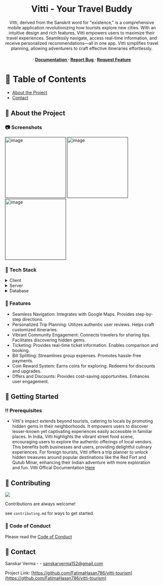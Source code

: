 <div align='center'>

<h1>Vitti - Your Travel Buddy</h1>
<p>Vitti, derived from the Sanskrit word for "existence," is a comprehensive mobile application revolutionizing how tourists explore new cities. With an intuitive design and rich features, Vitti empowers users to maximize their travel experiences. Seamlessly navigate, access real-time information, and receive personalized recommendations—all in one app. Vitti simplifies travel planning, allowing adventurers to craft effective itineraries effortlessly.</p>

<h4> <span> · </span> <a href="https://github.com/vipax808/vitti-tourism/blob/master/README.md"> Documentation </a> <span> · </span> <a href="https://github.com/vipax808/vitti-tourism/issues"> Report Bug </a> <span> · </span> <a href="https://github.com/vipax808/vitti-tourism/issues"> Request Feature </a> </h4>


</div>

# :notebook_with_decorative_cover: Table of Contents

- [About the Project](#star2-about-the-project)
- [Contact](#handshake-contact)


## :star2: About the Project

### :camera: Screenshots
<div align="left"> <a href=""><img src="https://github.com/FatimaHasan786/vitti-tourism/assets/142893203/fdc4ad70-116c-411e-9386-d91c017bff8f" alt='image' width='200'/></a> <a href=""><img src="https://github.com/FatimaHasan786/vitti-tourism/assets/142893203/a4a6883f-449b-4f8e-9509-03fd6f7687e4" alt='image' width='200'/></a> 
<a href=""><img src="https://github.com/FatimaHasan786/vitti-tourism/assets/142893203/866b0407-4cc7-47bb-abb7-3b15cfd8af56" alt='image' width='200'/></a>
</div>



### :space_invader: Tech Stack
<details> <summary>Client</summary> <ul>
<li><a href="">Flutter</a></li>
<li><a href="">React-js</a></li>
<li><a href="">Socket.io</a></li>
<li><a href="">Figma</a></li>
</ul> </details>
<details> <summary>Server</summary> <ul>
<li><a href="">Nodejs</a></li>
</ul> </details>
<details> <summary>Database</summary> <ul>
<li><a href="">MongoDb</a></li>
<li><a href="">Firebase</a></li>
</ul> </details>

### :dart: Features
- Seamless Navigation: Integrates with Google Maps. Provides step-by-step directions.
- Personalized Trip Planning: Utilizes authentic user reviews. Helps craft customized itineraries.
- Vibrant Community Engagement: Connects travelers for sharing tips. Facilitates discovering hidden gems.
- Ticketing: Provides real-time ticket information. Enables comparison and booking.
- Bill Splitting: Streamlines group expenses. Promotes hassle-free payments.
- Coin Reward System: Earns coins for exploring. Redeems for discounts and upgrades.
- Offers and Discounts: Provides cost-saving opportunities. Enhances user engagement.


## :toolbox: Getting Started

### :bangbang: Prerequisites

- Vitti's impact extends beyond tourists, catering to locals by promoting hidden gems in their neighborhoods. It empowers users to discover lesser-known yet captivating experiences easily accessible in familiar places. In India, Vitti highlights the vibrant street food scene, encouraging users to explore the authentic offerings of local vendors. This benefits both businesses and users, providing delightful culinary experiences. For foreign tourists, Vitti offers a trip planner to unlock hidden treasures around popular destinations like the Red Fort and Qutub Minar, enhancing their Indian adventure with more exploration and fun. Vitti Offical Documentation <a href="https://docs.google.com/document/d/1-_rVfU5fMHApiQcjD3g0apUCqRtvpNgA3b3O6jYG6n4/edit?usp=sharing"> Here</a>


## :wave: Contributing

<a href="https://github.com/FatimaHasan786/vitti-tourism/graphs/contributors"> <img src="https://contrib.rocks/image?repo=Louis3797/awesome-readme-template" /> </a>

Contributions are always welcome!

see `contributing.md` for ways to get started

### :scroll: Code of Conduct

Please read the [Code of Conduct](https://github.com/FatimaHasan786/vitti-tourism/blob/master/CODE_OF_CONDUCT.md)

## :handshake: Contact

Sanskar Verma - - sanskarverma152@gmail.com

Project Link: [https://github.com/FatimaHasan786/vitti-tourism](https://github.com/FatimaHasan786/vitti-tourism)
